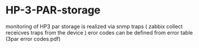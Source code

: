 # HP-3-PAR-storage

monitoring of HP3 par storage is realized via snmp traps ( zabbix collect receicves traps from the device )
eror codes can be defined from error table (3par error codes.pdf) 

